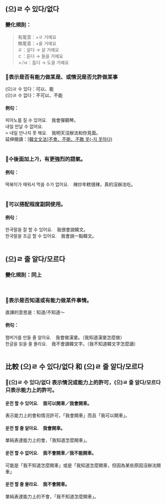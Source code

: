 ## (으)ㄹ 수 있다/없다

### 變化規則：
> 有尾音：+ㄹ 거예요<br>
> 無尾音：+을 거예요<br>
> ㄹ：살다 → 살 거예요<br>
> ㄷ：듣다 → 들을 거예요<br>
> ㅅ/ㅂ：돕다 → 도을 거예요<br>

### 📌表示是否有能力做某是、或情況是否允許做某事
(으)ㄹ 수 있다：可以、能<br>
(으)ㄹ 수 없다：不可以、不能

#### 例句：
피아노를 <font class="highlight">질 수 있어요</font>.　我會彈鋼琴。<br>
내일 만<font class="highlight">날 수 없어요</font>.<br>
= 내일 만나지 <font class="highlight">못 해요</font>.　我明天沒辦法和你見面。<br>
<span class="small">延伸閱讀：<a href="/blog/post/6">[韓文文法]不會、不能、不敢 못(-지 못하다)</a></span><br><br>

### 📌수後面加上가，有更強烈的語氣。

#### 例句：
떡볶이가 매워서 먹<font class="highlight">을 수가 없어요</font>.　辣炒年糕很辣，真的沒辦法吃。<br><br>


### 📌可以搭配程度副詞使用。

#### 例句：
한국말을 <font class="highlight">잘 할 수 있어요</font>.　我很會說韓文。<br>
한국말을 <font class="highlight">조금 할 수 있어요</font>.　我會說一點韓文。<br><br>


## (으)ㄹ 줄 알다/모르다

### 變化規則：同上
<br>

### 📌表示是否知道或有能力做某件事情。
直譯的意思是：知道/不知道～

#### 例句：
햄버거를 만들 <font class="highlight">줄 알아요</font>.　我會做漢堡。（我知道漢堡怎麼做）<br>
한글을 읽<font class="highlight">을 줄 몰라요</font>.　我不會讀韓文字。（我不知道韓文字怎麼讀）<br><br>


## 比較 (으)ㄹ 수 있다/없다 和 (으)ㄹ 줄 알다/모르다

### 📌(으)ㄹ 수 있다/없다 表示情況或能力上的許可，(으)ㄹ 줄 알다/모르다只表示能力上的許可。
#### 운전 할 <font class="highlight">수 있어요</font>.　我可以開車／我會開車。
表示能力上的會和情況許可，「我會開車」而且「我可以開車」。

#### 운전 할 <font class="highlight">줄 알아요</font>.　我會開車。
單純表達能力上的會，「我知道怎麼開車」。


#### 운전 할 <font class="highlight">수 없어요</font>.　我不會開車／我不能開車。
可能是「我不知道怎麼開車」或是「我知道怎麼開車，但因為某些原因沒辦法開車」

#### 운전 할 <font class="highlight">줄 몰라요</font>.　我不會開車。
單純表達能力上的不會，「我不知道怎麼開車」。